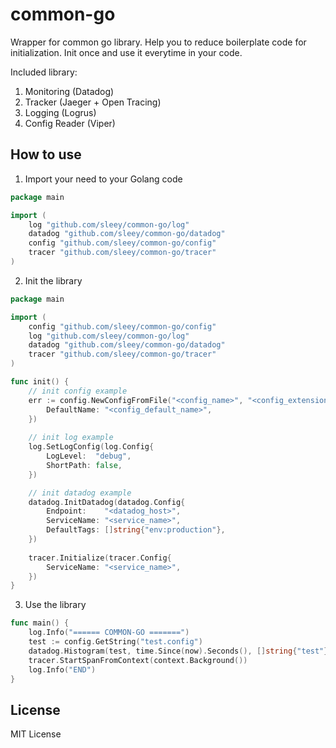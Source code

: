 # common-go
Wrapper for common go library. Help you to reduce boilerplate code for initialization. Init once and use it everytime in your code.

Included library:
1. Monitoring (Datadog)
2. Tracker (Jaeger + Open Tracing)
3. Logging (Logrus)
4. Config Reader (Viper)

## How to use
1. Import your need to your Golang code
```go
package main

import (
    log "github.com/sleey/common-go/log"
    datadog "github.com/sleey/common-go/datadog"
    config "github.com/sleey/common-go/config"
    tracer "github.com/sleey/common-go/tracer"
)
```

2. Init the library
```go
package main

import (
    config "github.com/sleey/common-go/config"
    log "github.com/sleey/common-go/log"
    datadog "github.com/sleey/common-go/datadog"
    tracer "github.com/sleey/common-go/tracer"
)

func init() {
    // init config example
    err := config.NewConfigFromFile("<config_name>", "<config_extension>", "<file_path>", config.NewConfigOptions{
		DefaultName: "<config_default_name>",
    })
    
    // init log example
    log.SetLogConfig(log.Config{
        LogLevel:  "debug",
        ShortPath: false,
    })

    // init datadog example
	datadog.InitDatadog(datadog.Config{
		Endpoint:    "<datadog_host>",
		ServiceName: "<service_name>",
		DefaultTags: []string{"env:production"},
    })
    
    tracer.Initialize(tracer.Config{
        ServiceName: "<service_name>",
    })
}
```

3. Use the library
```go
func main() {
    log.Info("====== COMMON-GO =======")
    test := config.GetString("test.config")
    datadog.Histogram(test, time.Since(now).Seconds(), []string{"test"}, 1)
    tracer.StartSpanFromContext(context.Background())
    log.Info("END")
}
```

## License
MIT License